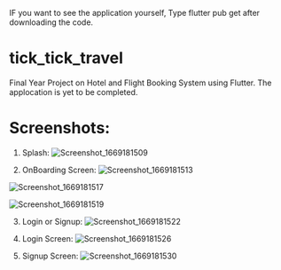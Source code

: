 IF you want to see the application yourself,
Type flutter pub get after downloading the code.

# tick_tick_travel

Final Year Project on Hotel and Flight Booking System using Flutter.
The applocation is yet to be completed.

# Screenshots:
1. Splash:
![Screenshot_1669181509](https://user-images.githubusercontent.com/97155560/203476933-d09992da-dd91-470e-bd28-33a3bbd86a86.png)

2. OnBoarding Screen:
![Screenshot_1669181513](https://user-images.githubusercontent.com/97155560/203477055-b043acea-d3f4-477d-8a4d-0199ad8a50e6.png)

![Screenshot_1669181517](https://user-images.githubusercontent.com/97155560/203477092-9c99e976-f2d4-4971-82f7-63408b47e718.png)

![Screenshot_1669181519](https://user-images.githubusercontent.com/97155560/203477132-5f189382-a604-469a-b714-04a1ec610fe2.png)

3. Login or Signup:
![Screenshot_1669181522](https://user-images.githubusercontent.com/97155560/203477263-439654e7-4847-4ca4-9a34-e4fea49976aa.png)

4. Login Screen:
![Screenshot_1669181526](https://user-images.githubusercontent.com/97155560/203477431-bb0844f7-cb86-4697-8d1a-cc2cb759e67a.png)

5. Signup Screen:
![Screenshot_1669181530](https://user-images.githubusercontent.com/97155560/203477539-abbc31ce-d45c-49a7-ab7e-3596e65a6bd6.png)


